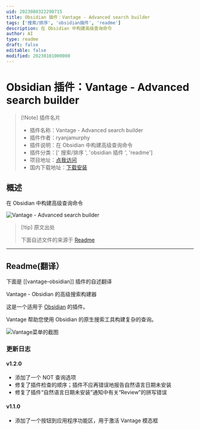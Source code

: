 ```yaml
---
uid: 2023080322290715
title: Obsidian 插件：Vantage - Advanced search builder
tags: ['搜索/排序', 'obsidian插件', 'readme']
description: 在 Obsidian 中构建高级查询命令
author: AI
type: readme
draft: false
editable: false
modified: 20230101000000
---
```


# Obsidian 插件：Vantage - Advanced search builder

> [!Note] 插件名片
> - 插件名称：Vantage - Advanced search builder
> - 插件作者：ryanjamurphy
> - 插件说明：在 Obsidian 中构建高级查询命令
> - 插件分类：[' 搜索/排序 ', 'obsidian 插件 ', 'readme']
> - 项目地址：[点我访问](https://github.com/ryanjamurphy/vantage-obsidian)
> - 国内下载地址：[下载安装](https://pkmer.cn/products/plugin/pluginMarket/?vantage-obsidian)

## 概述

在 Obsidian 中构建高级查询命令

![Vantage - Advanced search builder](https://cdn.pkmer.cn/covers/vantage-obsidian.png!pkmer)

> [!tip] 原文出处
>
>下面自述文件的来源于 [Readme](https://ghproxy.net/https://raw.githubusercontent.com/ryanjamurphy/vantage-obsidian/master/README.md)
>

---

## Readme(翻译）

下面是 [[vantage-obsidian]] 插件的自述翻译

Vantage - Obsidian 的高级搜索构建器

这是一个适用于 [Obsidian](https://obsidian.md) 的插件。

Vantage 帮助您使用 Obsidian 的原生搜索工具构建复杂的查询。

![Vantage菜单的截图](https://i.imgur.com/CFgkmK6.png)

### 更新日志

#### v1.2.0

- 添加了一个 NOT 查询选项
- 修复了插件检查的顺序；插件不应再错误地报告自然语言日期未安装
- 修复了插件“自然语言日期未安装”通知中有关“Review”的拼写错误

#### v1.1.0

- 添加了一个按钮到应用程序功能区，用于激活 Vantage 模态框



